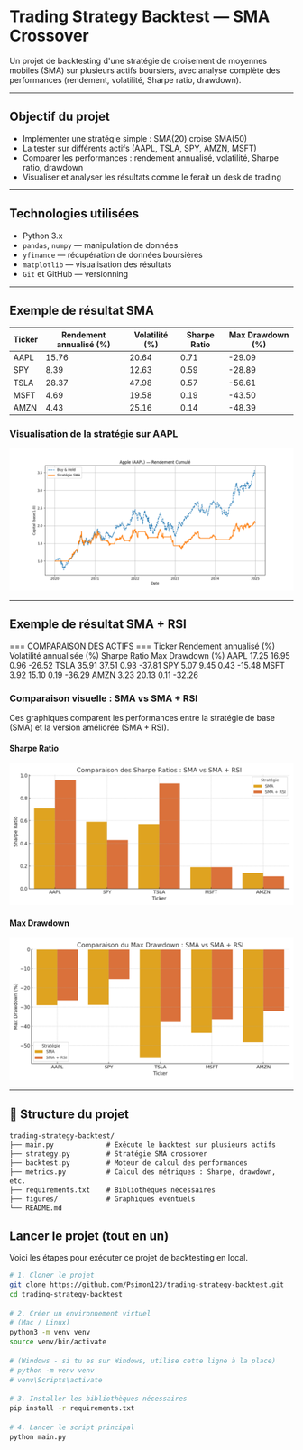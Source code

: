 # Trading Strategy Backtest — SMA Crossover

Un projet de backtesting d'une stratégie de croisement de moyennes mobiles (SMA) sur plusieurs actifs boursiers, avec analyse complète des performances (rendement, volatilité, Sharpe ratio, drawdown).

---

## Objectif du projet

- Implémenter une stratégie simple : SMA(20) croise SMA(50)
- La tester sur différents actifs (AAPL, TSLA, SPY, AMZN, MSFT)
- Comparer les performances : rendement annualisé, volatilité, Sharpe ratio, drawdown
- Visualiser et analyser les résultats comme le ferait un desk de trading

---

## Technologies utilisées

- Python 3.x
- `pandas`, `numpy` — manipulation de données
- `yfinance` — récupération de données boursières
- `matplotlib` — visualisation des résultats
- `Git` et GitHub — versionning

---

## Exemple de résultat SMA

| Ticker | Rendement annualisé (%) | Volatilité (%) | Sharpe Ratio | Max Drawdown (%) |
|--------|--------------------------|----------------|---------------|------------------|
| AAPL   | 15.76                    | 20.64          | 0.71          | -29.09           |
| SPY    | 8.39                     | 12.63          | 0.59          | -28.89           |
| TSLA   | 28.37                    | 47.98          | 0.57          | -56.61           |
| MSFT   | 4.69                     | 19.58          | 0.19          | -43.50           |
| AMZN   | 4.43                     | 25.16          | 0.14          | -48.39           |

### Visualisation de la stratégie sur AAPL

![AAPL Backtest](figures/aapl_backtest.png)

---

## Exemple de résultat SMA + RSI

=== COMPARAISON DES ACTIFS ===
Ticker  Rendement annualisé (%)  Volatilité annualisée (%)  Sharpe Ratio  Max Drawdown (%)
  AAPL                    17.25                      16.95          0.96            -26.52
  TSLA                    35.91                      37.51          0.93            -37.81
   SPY                     5.07                       9.45          0.43            -15.48
  MSFT                     3.92                      15.10          0.19            -36.29
  AMZN                     3.23                      20.13          0.11            -32.26

### Comparaison visuelle : SMA vs SMA + RSI

Ces graphiques comparent les performances entre la stratégie de base (SMA) et la version améliorée (SMA + RSI).

#### Sharpe Ratio
![Sharpe Comparison](figures/sharpe_comparaison.png)

#### Max Drawdown
![Drawdown Comparison](figures/drawdown_comparaison.png)

---

## 📂 Structure du projet

```
trading-strategy-backtest/
├── main.py             # Exécute le backtest sur plusieurs actifs
├── strategy.py         # Stratégie SMA crossover
├── backtest.py         # Moteur de calcul des performances
├── metrics.py          # Calcul des métriques : Sharpe, drawdown, etc.
├── requirements.txt    # Bibliothèques nécessaires
├── figures/            # Graphiques éventuels
└── README.md
```

## Lancer le projet (tout en un)

Voici les étapes pour exécuter ce projet de backtesting en local.

```bash
# 1. Cloner le projet
git clone https://github.com/Psimon123/trading-strategy-backtest.git
cd trading-strategy-backtest

# 2. Créer un environnement virtuel
# (Mac / Linux)
python3 -m venv venv
source venv/bin/activate

# (Windows - si tu es sur Windows, utilise cette ligne à la place)
# python -m venv venv
# venv\Scripts\activate

# 3. Installer les bibliothèques nécessaires
pip install -r requirements.txt

# 4. Lancer le script principal
python main.py
